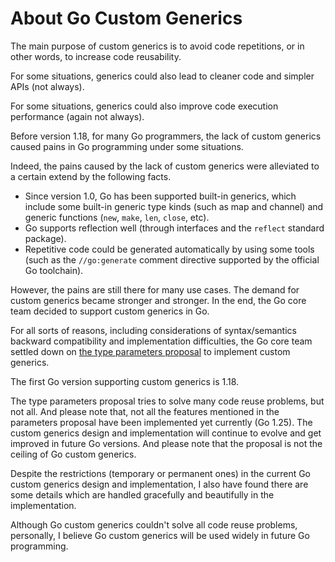 
# About Go Custom Generics

The main purpose of custom generics is to avoid code repetitions,
or in other words, to increase code reusability.

For some situations, generics could also lead to cleaner code and simpler APIs
(not always).

For some situations, generics could also improve code execution performance
(again not always).

Before version 1.18, for many Go programmers, the lack of custom generics caused pains in Go programming under some situations.

Indeed, the pains caused by the lack of custom generics were alleviated to a certain extend by the following facts.

* Since version 1.0, Go has been supported built-in generics, which include some built-in generic type kinds (such as map and channel) and generic functions (`new`, `make`, `len`, `close`, etc).
* Go supports reflection well (through interfaces and the `reflect` standard package).
* Repetitive code could be generated automatically by using some tools (such as the `//go:generate` comment directive supported by the official Go toolchain).

However, the pains are still there for many use cases.
The demand for custom generics became stronger and stronger.
In the end, the Go core team decided to support custom generics in Go.

For all sorts of reasons, including considerations of syntax/semantics backward compatibility and implementation difficulties, the Go core team settled down on [the type parameters proposal](https://go.googlesource.com/proposal/+/refs/heads/master/design/43651-type-parameters.md) to implement custom generics.

<!--
https://dl.acm.org/doi/10.1145/3428217
https://dl.acm.org/doi/pdf/10.1145/3428217
-->

The first Go version supporting custom generics is 1.18.

The type parameters proposal tries to solve many code reuse problems, but not all.
And please note that, not all the features mentioned in the parameters proposal have been implemented yet currently (Go 1.25). The custom generics design and implementation will continue to evolve and get improved in future Go versions. And please note that the proposal is not the ceiling of Go custom generics.

Despite the restrictions (temporary or permanent ones) in the current Go custom generics design and implementation,
I also have found there are some details which are handled gracefully and beautifully in the implementation.

Although Go custom generics couldn't solve all code reuse problems,
personally, I believe Go custom generics will be used widely in future Go programming.

